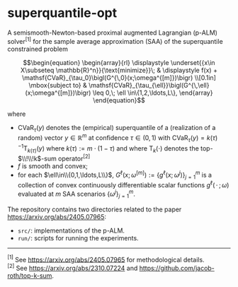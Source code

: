 # superquantile-opt

A semismooth-Newton-based proximal augmented Lagrangian (p-ALM) solver$`^{[1]}`$ for the sample average approximation (SAA) of the superquantile constrained problem
```math
\begin{equation}
\begin{array}{rl}
\displaystyle \underset{{x\in X\subseteq \mathbb{R}^n}}{\text{minimize}}\; & \displaystyle f(x) + \mathsf{CVaR}_{\tau_0}\bigl(G^{\,0}(x;\omega^{[m]})\bigr) \\[0.1in]
\mbox{subject to}
& \mathsf{CVaR}_{\tau_{\ell}}\bigl(G^{\,\ell}(x;\omega^{[m]})\bigr) \leq 0,\; \ell \in\{1,2,\ldots,L\},
\end{array}
\end{equation}
```
where
- $\mathsf{CVaR}_{\tau}\bigl(y\bigr)$ denotes the (empirical) superquantile of a (realization of a random) vector $y\in\mathbb{R}^m$ at confidence $\tau\in(0,1)$ with $`\mathsf{CVaR}_{\tau}\bigl(y\bigr) = k(\tau)^{-1}\mathsf{T}_{k(\tau)}(y)`$ where $k(\tau) := m\cdot(1-\tau)$ and where $`\mathsf{T}_k(\cdot)`$ denotes the top- $\\!\\!k$-sum operator$`^{[2]}`$
- $f$ is smooth and convex;
- for each $\ell\in\\{0,1,\ldots,L\\}$, $`G^\ell(x;\omega^{[m]}) := \bigl\{g^\ell(x;\omega^j)\bigr\}_{j=1}^m`$ is a collection of convex continuously differentiable scalar functions $`g^\ell(\,\cdot\,; \omega)`$ evaluated at $m$ SAA scenarios $`\{ \omega^j \}_{j=1}^m`$.
  

The repository contains two directories related to the paper https://arxiv.org/abs/2405.07965:
- `src/`: implementations of the p-ALM.
- `run/`: scripts for running the experiments.

---
$`^{[1]}`$ See https://arxiv.org/abs/2405.07965 for methodological details.<br>
$`^{[2]}`$ See https://arxiv.org/abs/2310.07224 and https://github.com/jacob-roth/top-k-sum.
